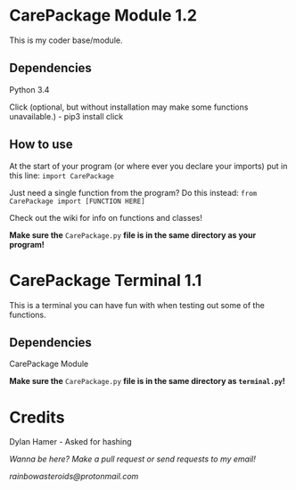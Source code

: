 # CarePackage Module 1.2
This is my coder base/module.
## Dependencies
Python 3.4

Click (optional, but without installation may make some functions unavailable.) - pip3 install click
## How to use
At the start of your program (or where ever you declare your imports) put in this line: `import CarePackage`

Just need a single function from the program? Do this instead: `from CarePackage import [FUNCTION HERE]`

Check out the wiki for info on functions and classes!

**Make sure the** `CarePackage.py` **file is in the same directory as your program!**

# CarePackage Terminal 1.1
This is a terminal you can have fun with when testing out some of the functions.

## Dependencies
CarePackage Module

**Make sure the** `CarePackage.py` **file is in the same directory as **`terminal.py`**!**

# Credits

Dylan Hamer - Asked for hashing

_Wanna be here? Make a pull request or send requests to my email!_

_rainbowasteroids@protonmail.com_

